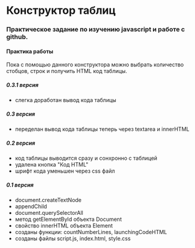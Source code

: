 # Конструктор таблиц
### Практическое задание по изучению javascript и работе с github.
#### Практика работы

Пока с помощью данного конструктора можно выбрать количество стобцов, строк и получить HTML код таблицы.

##### 0.3.1 версия
* слегка доработан вывод кода таблицы

##### 0.3 версия
* переделан вывод кода таблицы теперь через textarea и innerHTML

##### 0.2 версия
* код таблицы выводится сразу и сонхронно с таблицей
* удалена кнопка "Код HTML"
* шрифт кода уменьшен через css файл

##### 0.1 версия
* document.createTextNode
* appendChild
* document.querySelectorAll
* метод getElementById объекта Document
* свойство innerHTML объекта Element
* созданы функции: countNumberLines, launchingCodeHTML
* созданы файлы script.js, index.html, style.css